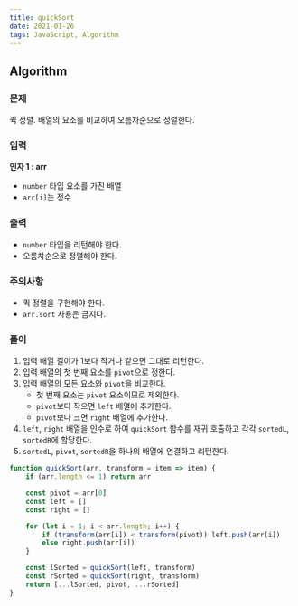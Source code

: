 ```yaml
---
title: quickSort
date: 2021-01-26
tags: JavaScript, Algorithm
---
```


## Algorithm

### 문제

퀵 정렬. 배열의 요소를 비교하여 오름차순으로 정렬한다.

### 입력

**인자 1 : arr**

- `number` 타입 요소를 가진 배열
- `arr[i]`는 정수

### 출력

- `number` 타입을 리턴해야 한다.
- 오름차순으로 정렬해야 한다.

### 주의사항

- 퀵 정렬을 구현해야 한다.
- `arr.sort` 사용은 금지다.

### 풀이

1. 입력 배열 길이가 1보다 작거나 같으면 그대로 리턴한다.
2. 입력 배열의 첫 번째 요소를 `pivot`으로 정한다.
3. 입력 배열의 모든 요소와 `pivot`을 비교한다.
   - 첫 번째 요소는 `pivot` 요소이므로 제외한다.
   - `pivot`보다 작으면 `left` 배열에 추가한다.
   - `pivot`보다 크면 `right` 배열에 추가한다.
4. `left`, `right` 배열을 인수로 하여 `quickSort` 함수를 재귀 호출하고 각각 `sortedL`, `sortedR`에 할당한다.
5. `sortedL`, `pivot`, `sortedR`을 하나의 배열에 연결하고 리턴한다.

```javascript
function quickSort(arr, transform = item => item) {
	if (arr.length <= 1) return arr

	const pivot = arr[0]
	const left = []
	const right = []

	for (let i = 1; i < arr.length; i++) {
		if (transform(arr[i]) < transform(pivot)) left.push(arr[i])
		else right.push(arr[i])
	}

	const lSorted = quickSort(left, transform)
	const rSorted = quickSort(right, transform)
	return [...lSorted, pivot, ...rSorted]
}
```
